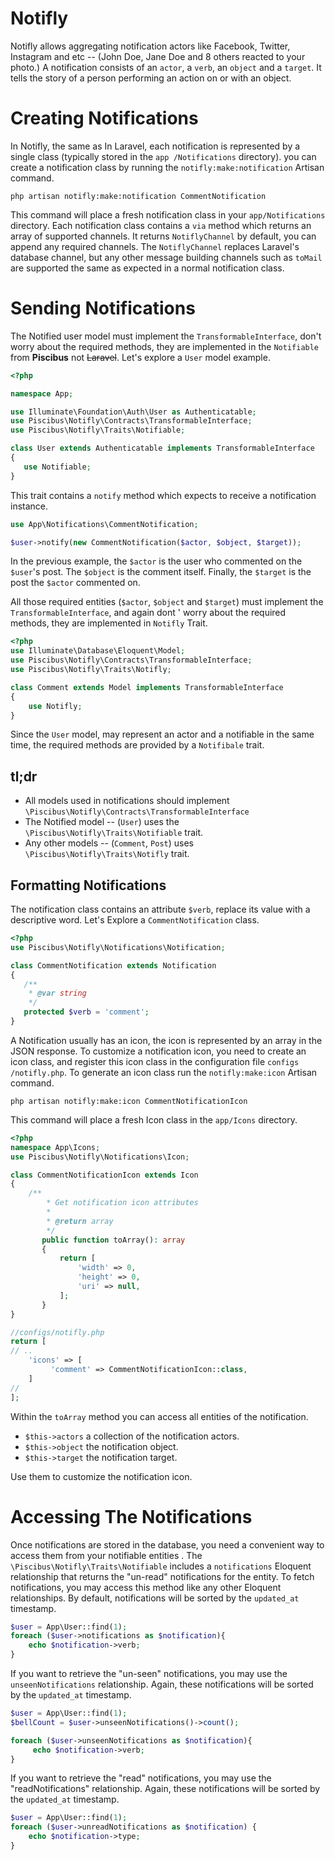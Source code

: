 # Notifly
Notifly allows aggregating notification actors like Facebook, Twitter, Instagram and etc -- (John Doe, Jane Doe and 8
 others reacted to your photo.) A notification consists of an `actor`, a `verb`, an `object` and a `target`. It
  tells the story of a person performing an action on or with an object.
 
 # Creating Notifications
 In Notifly, the same as In Laravel, each notification is represented by a single class (typically stored in the `app
 /Notifications` directory). you can create a notification class by running the `notifly:make:notification` Artisan
  command.
  
  `php artisan notifly:make:notification CommentNotification`
  
  This command will place a fresh notification class in your `app/Notifications` directory. Each notification class
   contains a `via` method which returns an array of supported channels. It returns `NotiflyChannel` by default, you
    can append any required channels. The `NotiflyChannel` replaces Laravel's database channel, but any other message
     building channels such as `toMail` are supported the same as expected in a normal notification class. 
     
# Sending Notifications

The Notified user model must implement the `TransformableInterface`, don't worry about the required methods, they are
 implemented in the `Notifiable` from **Piscibus** not ~~Laravel~~. Let's explore a `User` model example.
 
 ```php
<?php

namespace App;

use Illuminate\Foundation\Auth\User as Authenticatable;
use Piscibus\Notifly\Contracts\TransformableInterface;
use Piscibus\Notifly\Traits\Notifiable;

class User extends Authenticatable implements TransformableInterface
{
    use Notifiable;
}
```

This trait contains a `notify` method which expects to receive a notification instance.

```php
use App\Notifications\CommentNotification;

$user->notify(new CommentNotification($actor, $object, $target));
```

In the previous example, the `$actor` is the user who commented on the `$user`'s post. The `$object` is the comment
 itself. Finally, the `$target` is the post the `$actor` commented on.
 
 All those required entities (`$actor`, `$object` and `$target`) must implement the `TransformableInterface`, and again dont
 ' worry
  about the required
  methods, they are implemented in `Notifly` Trait.
  
```php
<?php
use Illuminate\Database\Eloquent\Model;
use Piscibus\Notifly\Contracts\TransformableInterface;
use Piscibus\Notifly\Traits\Notifly;

class Comment extends Model implements TransformableInterface
{
    use Notifly;
}
```

Since the `User` model, may represent an actor and a notifiable in the same time, the required methods are provided
 by a `Notifibale` trait.
 
 ## tl;dr
 - All models used in notifications should implement `\Piscibus\Notifly\Contracts\TransformableInterface`
 - The Notified model -- (`User`) uses the `\Piscibus\Notifly\Traits\Notifiable` trait.
 - Any other models -- (`Comment`, `Post`) uses `\Piscibus\Notifly\Traits\Notifly` trait.
 
 ## Formatting Notifications
 The notification class contains an attribute `$verb`, replace its value with a descriptive word. Let's Explore a
  `CommentNotification` class.
  
 ```php
<?php
use Piscibus\Notifly\Notifications\Notification;

class CommentNotification extends Notification
{
    /**
     * @var string
     */
    protected $verb = 'comment';
}
```
A Notification usually has an icon, the icon is represented by an array in the JSON response. To customize a
 notification icon, you need to create an icon class, and register this icon class in the configuration file `configs
 /notifly.php`. To generate an icon class run the `notifly:make:icon` Artisan command.
 
 `php artisan notifly:make:icon CommentNotificationIcon`
 
 This command will place a fresh Icon class in the `app/Icons` directory.
 
 ```php
<?php
namespace App\Icons;
use Piscibus\Notifly\Notifications\Icon;

class CommentNotificationIcon extends Icon
{
     /**
         * Get notification icon attributes
         *
         * @return array
         */
        public function toArray(): array
        {
            return [
                'width' => 0,
                'height' => 0,
                'uri' => null,
            ];
        }
}
```
```php
//configs/notifly.php
return [
// ..
    'icons' => [
         'comment' => CommentNotificationIcon::class,
    ]   
//    
];

```

Within the `toArray` method you can access all entities of the notification.
- `$this->actors` a collection of the notification actors.
- `$this->object` the notification object.
- `$this->target` the notification target.

Use them to customize the notification icon.

# Accessing The Notifications

Once notifications are stored in the database, you need a convenient way to access them from your notifiable entities
. The `\Piscibus\Notifly\Traits\Notifiable` includes a `notifications` Eloquent relationship that returns the "un-read"
 notifications for the entity. To fetch notifications, you may access this method like any other Eloquent
  relationships. By default, notifications will be sorted by the `updated_at` timestamp.
  
```php
$user = App\User::find(1);
foreach ($user->notifications as $notification){
    echo $notification->verb;
}
```

If you want to retrieve the "un-seen" notifications, you may use the `unseenNotifications` relationship. Again, these
 notifications will be sorted by the `updated_at` timestamp.
 
```php
$user = App\User::find(1);
$bellCount = $user->unseenNotifications()->count();

foreach ($user->unseenNotifications as $notification){
     echo $notification->verb;
}
```

If you want to retrieve the "read" notifications, you may use the "readNotifications" relationship. Again, these
 notifications will be sorted by the `updated_at` timestamp.
 
```php
$user = App\User::find(1);
foreach ($user->unreadNotifications as $notification) {
    echo $notification->type;
}
```

